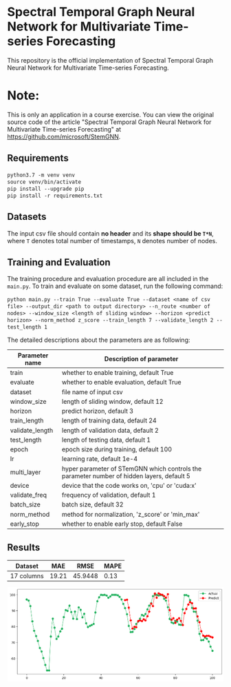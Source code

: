 # Spectral Temporal Graph Neural Network for Multivariate Time-series Forecasting

This repository is the official implementation of Spectral Temporal Graph Neural Network for
Multivariate Time-series Forecasting.

# Note:
This is only an application in a course exercise. You can view the original source code of the article "Spectral Temporal Graph Neural Network for Multivariate Time-series Forecasting" at https://github.com/microsoft/StemGNN.

## Requirements

```setup
python3.7 -m venv venv
source venv/bin/activate
pip install --upgrade pip
pip install -r requirements.txt
```

## Datasets

The input csv file should contain **no header** and its **shape should be `T*N`**, where `T` denotes total number of timestamps, `N` denotes number of nodes.

## Training and Evaluation

The training procedure and evaluation procedure are all included in the `main.py`. To train and evaluate on some dataset, run the following command:

```train & evaluate
python main.py --train True --evaluate True --dataset <name of csv file> --output_dir <path to output directory> --n_route <number of nodes> --window_size <length of sliding window> --horizon <predict horizon> --norm_method z_score --train_length 7 --validate_length 2 --test_length 1
```

The detailed descriptions about the parameters are as following:

| Parameter name | Description of parameter |
| --- | --- |
| train | whether to enable training, default True |
| evaluate | whether to enable evaluation, default True |
| dataset | file name of input csv |
| window_size | length of sliding window, default 12 |
| horizon | predict horizon, default 3 |
| train_length | length of training data, default 24 |
| validate_length | length of validation data, default 2 |
| test_length | length of testing data, default 1 |
| epoch | epoch size during training, default 100 |
| lr | learning rate, default 1e-4 |
| multi_layer | hyper parameter of STemGNN which controls the parameter number of hidden layers, default 5 |
| device | device that the code works on, 'cpu' or 'cuda:x' | 
| validate_freq | frequency of validation, default 1 |
| batch_size | batch size, default 32 |
| norm_method | method for normalization, 'z_score' or 'min_max' |
| early_stop | whether to enable early stop, default False |


## Results

| Dataset | MAE  | RMSE | MAPE |
| -----   | ---- | ---- | ---- |
| 17 columns | 19.21 | 45.9448| 0.13|

![RH column][def]

[def]: RH_column.png